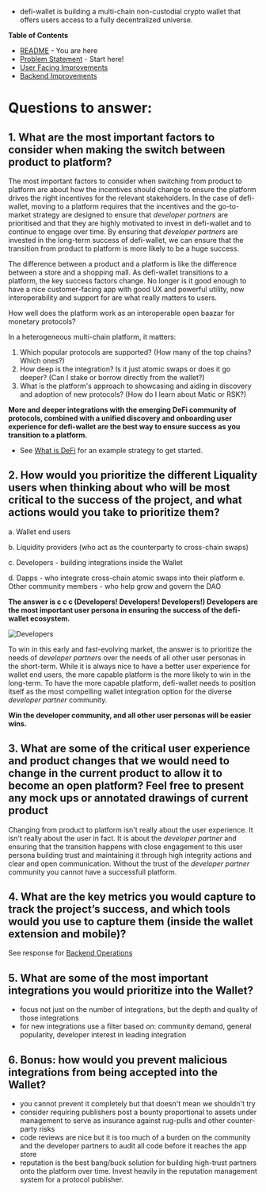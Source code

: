 * defi-wallet is building a multi-chain non-custodial crypto wallet that offers users access to a fully decentralized universe. 

**Table of Contents**

* [README](https://github.com/alokm/defi-wallet/blob/main/README.md) - You are here
* [Problem Statement](https://github.com/alokm/defi-wallet/blob/main/problem-statement.md) - Start here!
* [User Facing Improvements](https://github.com/alokm/defi-wallet/blob/main/user-facing.md#user-facing-product-improvements)
* [Backend Improvements](https://github.com/alokm/defi-wallet/blob/main/Backend.md#backend-product-operations)

# Questions to answer:

## 1. What are the most important factors to consider when making the switch between product to platform? 

The most important factors to consider when switching from product to platform are about how the incentives should change to ensure the platform drives the right incentives for the relevant stakeholders. In the case of defi-wallet, moving to a platform requires that the incentives and the go-to-market strategy are designed to ensure that *developer partners* are prioritised and that they are highly motivated to invest in defi-wallet and to continue to engage over time. By ensuring that *developer partners* are invested in the long-term success of defi-wallet, we can ensure that the transition from product to platform is more likely to be a huge success.

The difference between a product and a platform is like the difference between a store and a shopping mall. As defi-wallet transitions to a platform, the key success factors change. No longer is it good enough to have a nice customer-facing app with good UX and powerful utility, now interoperability and support for <insert my favorite protocol> are what really matters to users. 
  
How well does the platform work as an interoperable open baazar for monetary protocols? 
  
In a heterogeneous multi-chain platform, it matters: 
1. Which popular protocols are supported? (How many of the top chains? Which ones?)
2. How deep is the integration? Is it just atomic swaps or does it go deeper? (Can I stake or borrow directly from the wallet?)
3. What is the platform's approach to showcasing and aiding in discovery and adoption of new protocols? (How do I learn about Matic or RSK?)
    
**More and deeper integrations with the emerging DeFi community of protocols, combined with a unified discovery and onboarding user experience for defi-wallet are the best way to ensure success as you transition to a platform.**
  
* See [What is DeFi](https://github.com/alokm/defi-wallet/blob/main/user-facing.md#3-what-is-defi) for an example strategy to get started.

## 2. How would you prioritize the different Liquality users when thinking about who will be most critical to the success of the project, and what actions would you take to prioritize them? 

a. Wallet end users

b. Liquidity providers (who act as the counterparty to cross-chain swaps) 

c. Developers - building integrations inside the Wallet 

d. Dapps - who integrate cross-chain atomic swaps into their platform e. Other community members - who help grow and govern the DAO 

**The answer is c c c (Developers! Developers! Developers!) 
Developers are the most important user persona in ensuring the success of the defi-wallet ecosystem.**

![Developers](https://i1.sndcdn.com/artworks-000006621616-ej5015-t500x500.jpg)

To win in this early and fast-evolving market, the answer is to prioritize the needs of *developer partners* over the needs of all other user personas in the short-term. While it is always nice to have a better user experience for wallet end users, the more capable platform is the more likely to win in the long-term. To have the more capable platform, defi-wallet needs to position itself as the most compelling wallet integration option for the diverse *developer partner* community. 
  
**Win the developer community, and all other user personas will be easier wins.**

## 3. What are some of the critical user experience and product changes that we would need to change in the current product to allow it to become an open platform? Feel free to present any mock ups or annotated drawings of current product 
  
Changing from product to platform isn't really about the user experience. It isn't really about the user in fact. It is about the *developer partner* and ensuring that the transition happens with close engagement to this user persona building trust and maintaining it through high integrity actions and clear and open communication. Without the trust of the *developer partner* community you cannot have a successfull platform.

## 4. What are the key metrics you would capture to track the project’s success, and which tools would you use to capture them (inside the wallet extension and mobile)? 
  
See response for [Backend Operations](https://github.com/alokm/defi-wallet/blob/main/Backend.md)

## 5. What are some of the most important integrations you would prioritize into the Wallet? 
  
* focus not just on the number of integrations, but the depth and quality of those integrations
* for new integrations use a filter based on: community demand, general popularity, developer interest in leading integration

## 6. Bonus: how would you prevent malicious integrations from being accepted into the Wallet?

* you cannot prevent it completely but that doesn't mean we shouldn't try
* consider requiring publishers post a bounty proportional to assets under management to serve as insurance against rug-pulls and other counter-party risks
* code reviews are nice but it is too much of a burden on the community and the developer partners to audit all code before it reaches the app store
* reputation is the best bang/buck solution for building high-trust partners onto the platform over time. Invest heavily in the reputation management system for a protocol publisher.
